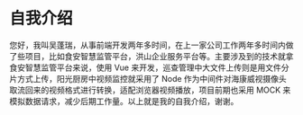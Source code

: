 # 自我介绍

您好，我叫吴蓬瑞，从事前端开发两年多时间，在上一家公司工作两年多时间内做了些项目，比如食安智慧监管平台，洪山企业服务平台等。主要涉及到的技术就拿食安智慧监管平台来说，使用 Vue 来开发，巡查管理中大文件上传则是用文件分片方式上传，阳光厨房中视频监控就采用了 Node 作为中间件对海康威视摄像头取流回来的视频格式进行转换，适配浏览器视频播放，项目前期也采用 MOCK 来模拟数据请求，减少后期工作量。以上就是我的自我介绍，谢谢。